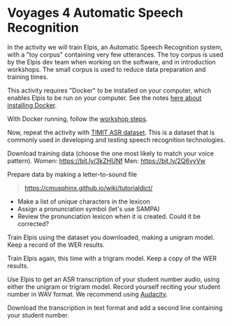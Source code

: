 # Voyages 4 Automatic Speech Recognition

In the activity we will train Elpis, an Automatic Speech Recognition system, with a "toy corpus" containing very few utterances. The toy corpus is used by the Elpis dev team when working on the software, and in introduction workshops. The small corpus is used to reduce data preparation and training times. 

This activity requires "Docker" to be installed on your computer, which enables Elpis to be run on your computer. See the notes [here about installing Docker](https://elpis.readthedocs.io/en/latest/wiki/install-elpis-docker.html). 

With Docker running, follow the [workshop steps](https://elpis.readthedocs.io/en/latest/wiki/elpis-workshop.html).


Now, repeat the activity with [TIMIT ASR dataset](https://huggingface.co/datasets/timit_asr). This is a dataset that is commonly used in developing and testing speech recognition technologies.

Download training data (choose the one most likely to match your voice pattern).
Women: https://bit.ly/3kZHUNf
Men: https://bit.ly/2Q6vyVw

Prepare data by making a letter-to-sound file
> https://cmusphinx.github.io/wiki/tutorialdict/
- Make a list of unique characters in the lexicon
- Assign a pronunciation symbol (let's use SAMPA)
- Review the pronunciation lexicon when it is created. Could it be corrected? 


Train Elpis using the dataset you downloaded, making a unigram model. Keep a record of the WER results.

Train Elpis again, this time with a trigram model. Keep a copy of the WER results.

Use Elpis to get an ASR transcription of your student number audio, using either the unigram or trigram model. Record yourself reciting your student number in WAV format. We recommend using [Audacity](https://www.audacityteam.org/).

Download the transcription in text format and add a second line containing your student number.
